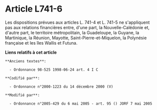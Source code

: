 # Article L741-6

Les dispositions prévues aux articles L. 741-4 et L. 741-5 ne s'appliquent pas aux relations financières entre, d'une part,
la Nouvelle-Calédonie et, d'autre part, le territoire métropolitain, la Guadeloupe, la Guyane, la Martinique, la Réunion,
Mayotte, Saint-Pierre-et-Miquelon, la Polynésie française et les îles Wallis et Futuna.

**Liens relatifs à cet article**

	**Anciens textes**:

	  - Ordonnance 98-525 1998-06-24 art. 4 I C

	**Codifié par**:

	  - Ordonnance n°2000-1223 du 14 décembre 2000 (V)

	**Modifié par**:

	  - Ordonnance n°2005-429 du 6 mai 2005 - art. 95 () JORF 7 mai 2005
